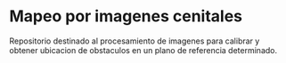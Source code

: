 # Mapeo por imagenes cenitales

Repositorio destinado al procesamiento de imagenes para calibrar y obtener ubicacion de obstaculos en un plano de referencia determinado.

 